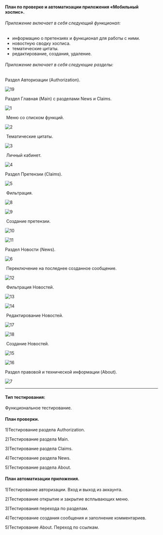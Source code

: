 ####                                                         План по проверке и автоматизации приложения «Мобильный хоспис».





###### Приложение включает в себя следующий функционал:

- информацию о претензиях и функционал для работы с ними.
- новостную сводку хосписа.
- тематические цитаты.
- редактирование, создания, удаление.



###### Приложение включает в себя следующие разделы:

Раздел Авторизации (Authorization).

![19](E:\Git\DiplomProect\fmh-android\screenshot\19.png)

Раздел Главная (Main) с разделами News и Claims.



![1](E:\Git\DiplomProect\fmh-android\screenshot\1.png)

​                                                                                                              Меню со списком функций.

![2](E:\Git\DiplomProect\fmh-android\screenshot\2.png)

​                                                                                                                     Тематические цитаты.

![3](E:\Git\DiplomProect\fmh-android\screenshot\3.png)

​                                                                                                                          Личный кабинет.

![4](E:\Git\DiplomProect\fmh-android\screenshot\4.png)

Раздел Претензии (Claims).

![5](E:\Git\DiplomProect\fmh-android\screenshot\5.png)

​                                                                                                                             Фильтрация.

![8](E:\Git\DiplomProect\fmh-android\screenshot\8.png)

![9](E:\Git\DiplomProect\fmh-android\screenshot\9.png)

​                                                                                                                    Создание претензии.

![10](E:\Git\DiplomProect\fmh-android\screenshot\10.png)

![11](E:\Git\DiplomProect\fmh-android\screenshot\11.png)

Раздел Новости (News).

![6](E:\Git\DiplomProect\fmh-android\screenshot\6.png)

​                                                                                          Переключение на последнее созданное сообщение.

![12](E:\Git\DiplomProect\fmh-android\screenshot\12.png)

​                                                                                                                     Фильтрация Новостей.

![13](E:\Git\DiplomProect\fmh-android\screenshot\13.png)

![14](E:\Git\DiplomProect\fmh-android\screenshot\14.png)

​                                                                                                               Редактирование Новостей.

![17](E:\Git\DiplomProect\fmh-android\screenshot\17.png)

![18](E:\Git\DiplomProect\fmh-android\screenshot\18.png)

​                                                                                                                       Создание Новостей.

![15](E:\Git\DiplomProect\fmh-android\screenshot\15.png)

![16](E:\Git\DiplomProect\fmh-android\screenshot\16.png)

Раздел правовой и технической информации (About).

![7](E:\Git\DiplomProect\fmh-android\screenshot\7.png)

------

#### Тип тестирования:

Функциональное тестирование.

#### План проверки.

1)Тестирование раздела Authorization.

2)Тестирование раздела Main.

3)Тестирование раздела Claims.

4)Тестирование раздела News.

5)Тестирование раздела About.

#### План автоматизации приложения.

1)Тестирование авторизации. Вход и выход из аккаунта.

2)Тестирование открытие и закрытие всплывающих меню.

3)Тестирования перехода по разделам.

4)Тестирование создания сообщения и заполнение комментариев.

5)Тестирование About. Переход по ссылкам.
